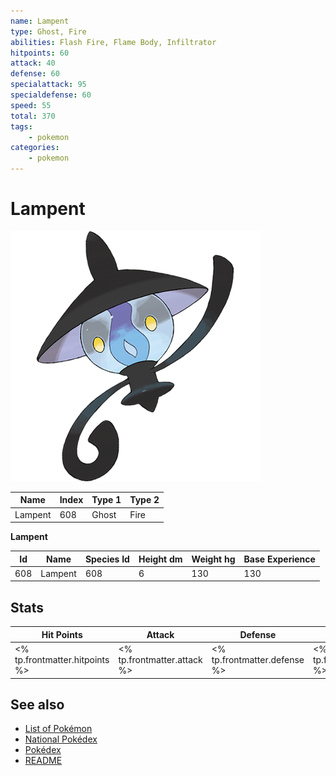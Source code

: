 ```yaml
---
name: Lampent
type: Ghost, Fire
abilities: Flash Fire, Flame Body, Infiltrator
hitpoints: 60
attack: 40
defense: 60
specialattack: 95
specialdefense: 60
speed: 55
total: 370
tags:
    - pokemon
categories:
    - pokemon
---
```


# Lampent


![Lampent](images/608.png)

| **Name** | **Index** | **Type 1** | **Type 2** |
|----|----|----|----|
| Lampent | 608 | Ghost | Fire  |

**Lampent** 




| **Id** | **Name** | **Species Id** | **Height dm** | **Weight hg** | **Base Experience** |
|--------|----------|----------------|------------|------------|---------------------|
| 608 | Lampent | 608 | 6 | 130 | 130 |



## Stats

| **Hit Points** | **Attack** | **Defense** | **Special Attack** | **Special Defense** | **Speed** | **Total** |
|----------------|------------|-------------|--------------------|---------------------|-----------|-----------|
| <% tp.frontmatter.hitpoints %> | <% tp.frontmatter.attack %> | <% tp.frontmatter.defense %> | <% tp.frontmatter.specialattack %> | <% tp.frontmatter.specialdefense %> | <% tp.frontmatter.speed %> | <% tp.frontmatter.total %> |

## See also

- [List of Pokémon](../pokemon.md)
- [National Pokédex](../national_pokedex.md)
- [Pokédex](../pokedex.md)
- [README](../README.md)
